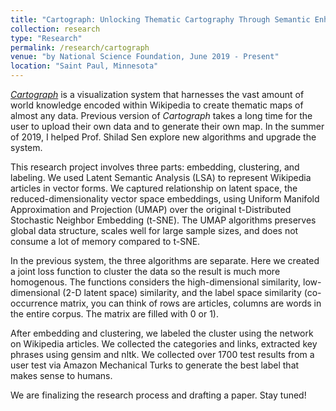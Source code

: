 ```yaml
---
title: "Cartograph: Unlocking Thematic Cartography Through Semantic Enhancement"
collection: research
type: "Research"
permalink: /research/cartograph
venue: "by National Science Foundation, June 2019 - Present"
location: "Saint Paul, Minnesota"
---
```


[*Cartograph*](cartograph.info) is a visualization system that harnesses the vast amount of world knowledge encoded within Wikipedia to create thematic maps of almost any data. Previous version of *Cartograph* takes a long time for the user to upload their own data and to generate their own map. In the summer of 2019, I helped Prof. Shilad Sen explore new algorithms and upgrade the system.

This research project involves three parts: embedding, clustering, and labeling. We used Latent Semantic Analysis (LSA) to represent Wikipedia articles in vector forms. We captured relationship on latent space, the reduced-dimensionality vector space embeddings, using Uniform Manifold Approximation and Projection (UMAP) over the original t-Distributed Stochastic Neighbor Embedding (t-SNE). The UMAP algorithms preserves global data structure, scales well for large sample sizes, and does not consume a lot of memory compared to t-SNE.

In the previous system, the three algorithms are separate. Here we created a joint loss function to cluster the data so the result is much more homogenous. The functions considers the high-dimensional similarity, low-dimensional (2-D latent space) similarity, and the label space similarity (co-occurrence matrix, you can think of rows are articles, columns are words in the entire corpus. The matrix are filled with 0 or 1).

After embedding and clustering, we labeled the cluster using the network on Wikipedia articles. We collected the categories and links, extracted key phrases using gensim and nltk. We collected over 1700 test results from a user test via Amazon Mechanical Turks to generate the best label that makes sense to humans.

We are finalizing the research process and drafting a paper. Stay tuned!

